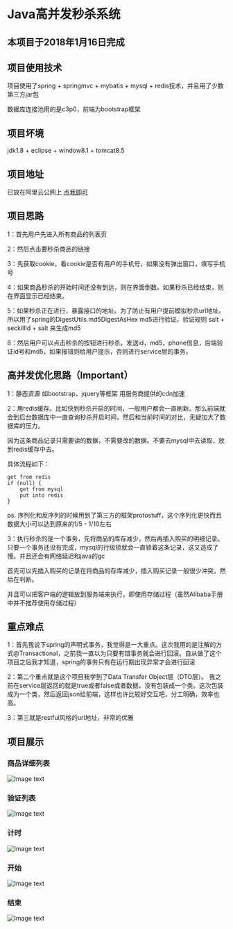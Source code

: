 # Java高并发秒杀系统

## 本项目于2018年1月16日完成

## 项目使用技术

项目使用了spring + springmvc + mybatis + mysql + redis技术，并且用了少数第三方jar包

数据库连接池用的是c3p0，前端为bootstrap框架

## 项目坏境

jdk1.8 + eclipse + window8.1 + tomcat8.5

## 项目地址

已放在阿里云公网上 <a href="http://120.78.159.149:8080/seckill/list" target="_blank">点我即可</a>

## 项目思路

1：首先用户先进入所有商品的列表页

2：然后点击要秒杀商品的链接

3：先获取cookie，看cookie是否有用户的手机号，如果没有弹出窗口，填写手机号

4：如果商品秒杀的开始时间还没有到达，则在界面倒数。如果秒杀已经结束，则在界面显示已经结束。

5：如果秒杀正在进行，暴露接口的地址。为了防止有用户提前模拟秒杀url地址。所以用了spring的DigestUtils.md5DigestAsHex md5进行验证。验证规则 salt + seckillId + salt 来生成md5

6：然后用户可以点击秒杀的按钮进行秒杀。发送id，md5，phone信息，后端验证id号和md5，如果报错则给用户提示，否则进行service层的事务。

## 高并发优化思路（Important）

1：静态资源 如bootstrap，jquery等框架 用服务商提供的cdn加速

2：用redis缓存。比如快到秒杀开启的时间，一般用户都会一直刷新。那么前端就会到后台数据库中一直查询秒杀开启时间，然后和当前时间的对比，无疑加大了数据库的压力。

因为这条商品记录只需要读的数据，不需要改的数据。不要去mysql中去读取，放到redis缓存中去。

具体流程如下：

	get from redis 
	if (null) {
		get from mysql
		put into redis				
	} 
			
ps. 序列化和反序列的时候用到了第三方的框架protostuff，这个序列化更快而且数据大小可以达到原来的1/5 - 1/10左右

3：执行秒杀的是一个事务，先将商品的库存减少，然后再插入购买的明细记录。只要一个事务还没有完成，mysql的行级锁就会一直锁着这条记录，这又造成了慢。并且还会有网络延迟和java的gc

首先可以先插入购买的记录在将商品的存库减少，插入购买记录一般很少冲突，然后在判断。

并且可以把客户端的逻辑放到服务端来执行，即使用存储过程（虽然Alibaba手册中并不推荐使用存储过程）

## 重点难点

1：首先我说下spring的声明式事务，我觉得是一大重点。这次我用的是注解的方式@Transactional，之前我一直以为只要有错事务就会进行回滚。自从做了这个项目之后我才知道，spring的事务只有在运行期出现异常才会进行回滚

2：第二个重点就是这个项目我学到了Data Transfer Object层（DTO层）。
我之前在service层返回的就是true或者false或者数据，没有包装成一个类。这次包装成为一个类，然后返回json给前端，这样也许比较好交互吧，分工明确，效率也高。

3：第三就是restful风格的url地址，非常的优雅

## 项目展示

### 商品详细列表

![Image text](https://github.com/wenbochang888/Seckill/blob/master/img/List.png)

### 验证列表

![Image text](https://github.com/wenbochang888/Seckill/blob/master/img/DetailPhone.png)

### 计时

![Image text](https://github.com/wenbochang888/Seckill/blob/master/img/DetailNoStart.png)

### 开始

![Image text](https://github.com/wenbochang888/Seckill/blob/master/img/DetailStart.png)

### 结束

![Image text](https://github.com/wenbochang888/Seckill/blob/master/img/DetailEnd.png)